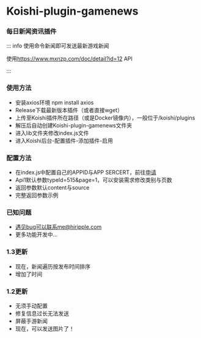 # Koishi-plugin-gamenews

### 每日新闻资讯插件

::: info
使用命令新闻即可发送最新游戏新闻

使用<https://www.mxnzp.com/doc/detail?id=12> API

:::

### 使用方法

* 安装axios环境 npm install axios
* Release下载最新版本插件（或者直接wget）
* 上传至Koishi插件所在路径（或是Docker镜像内），一般位于/koishi/plugins
* 解压后自动创建Koishi-plugin-gamenews文件夹
* 进入lib文件夹修改index.js文件
* 进入Koishi后台-配置插件-添加插件-启用

### 配置方法

* 在index.js中配置自己的APPID与APP SERCERT，前往[申请](https://www.mxnzp.com/doc/detail?id=12%20)
* Api1默认参数typeId=515&page=1，可以安装需求修改类别与页数
* 返回参数默认content与source
* 完整返回参数示例

### 已知问题

* 遇见bug可以联系me@hiripple.com
* 更多功能开发中...

### 1.3更新
* 现在，新闻遍历按发布时间排序
* 增加了时间

### 1.2更新
* 无须手动配置
* 修复信息过长无法发送
* 屏蔽手游新闻
* 现在，可以发送图片了！
